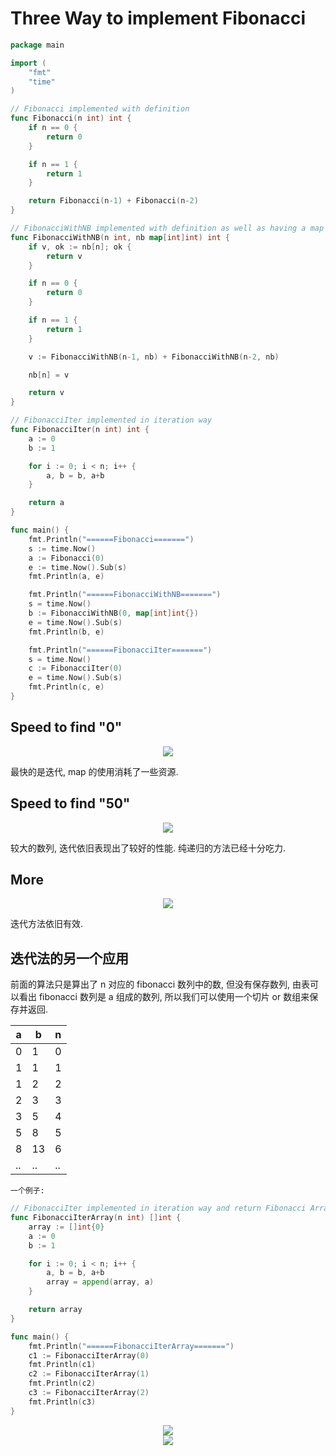 # Three Way to implement Fibonacci

```go
package main

import (
	"fmt"
	"time"
)

// Fibonacci implemented with definition
func Fibonacci(n int) int {
	if n == 0 {
		return 0
	}

	if n == 1 {
		return 1
	}

	return Fibonacci(n-1) + Fibonacci(n-2)
}

// FibonacciWithNB implemented with definition as well as having a map to store values which are calculated before (Notebook)
func FibonacciWithNB(n int, nb map[int]int) int {
	if v, ok := nb[n]; ok {
		return v
	}

	if n == 0 {
		return 0
	}

	if n == 1 {
		return 1
	}

	v := FibonacciWithNB(n-1, nb) + FibonacciWithNB(n-2, nb)

	nb[n] = v

	return v
}

// FibonacciIter implemented in iteration way
func FibonacciIter(n int) int {
	a := 0
	b := 1

	for i := 0; i < n; i++ {
		a, b = b, a+b
	}

	return a
}

func main() {
	fmt.Println("======Fibonacci=======")
	s := time.Now()
	a := Fibonacci(0)
	e := time.Now().Sub(s)
	fmt.Println(a, e)

	fmt.Println("======FibonacciWithNB=======")
	s = time.Now()
	b := FibonacciWithNB(0, map[int]int{})
	e = time.Now().Sub(s)
	fmt.Println(b, e)

	fmt.Println("======FibonacciIter=======")
	s = time.Now()
	c := FibonacciIter(0)
	e = time.Now().Sub(s)
	fmt.Println(c, e)
}
```

## Speed to find "0"

<div align=center><img src="https://tvax1.sinaimg.cn/large/006cK6rNgy1gwgwq60q0kj308x069mxm.jpg"></div>

最快的是迭代, map 的使用消耗了一些资源.

## Speed to find "50"

<div align=center><img src="https://tva2.sinaimg.cn/large/006cK6rNgy1gwgww5uyu8j30cp0eeae0.jpg"></div>

较大的数列, 迭代依旧表现出了较好的性能. 纯递归的方法已经十分吃力.

## More

<div align=center><img src="https://tvax4.sinaimg.cn/large/006cK6rNgy1gwgx18jx5uj30eg0d6djj.jpg"></div>

迭代方法依旧有效.

## 迭代法的另一个应用

前面的算法只是算出了 n 对应的 fibonacci 数列中的数, 但没有保存数列, 由表可以看出 fibonacci 数列是 a 组成的数列, 所以我们可以使用一个切片 or 数组来保存并返回.

<div align=center>

| a   | b   | n   |
| --- | --- | --- |
| 0   | 1   | 0   |
| 1   | 1   | 1   |
| 1   | 2   | 2   |
| 2   | 3   | 3   |
| 3   | 5   | 4   |
| 5   | 8   | 5   |
| 8   | 13  | 6   |
| ..  | ..  | ..  |

</div>

`一个例子:`

```go
// FibonacciIter implemented in iteration way and return Fibonacci Array
func FibonacciIterArray(n int) []int {
	array := []int{0}
	a := 0
	b := 1

	for i := 0; i < n; i++ {
		a, b = b, a+b
		array = append(array, a)
	}

	return array
}

func main() {
	fmt.Println("======FibonacciIterArray=======")
	c1 := FibonacciIterArray(0)
	fmt.Println(c1)
	c2 := FibonacciIterArray(1)
	fmt.Println(c2)
	c3 := FibonacciIterArray(2)
	fmt.Println(c3)
}

```

<div align=center><img src="https://tva2.sinaimg.cn/large/006cK6rNgy1gwgxb4q7xwj30et0b3gnw.jpg"></div>

<div align=center><img src="https://tva2.sinaimg.cn/large/006cK6rNgy1gwgxdy0jvhj30kp05wgnp.jpg"></div>
